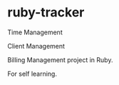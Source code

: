 ruby-tracker
============

Time Management

Client Management 

Billing Management project in Ruby. 

For self learning.
